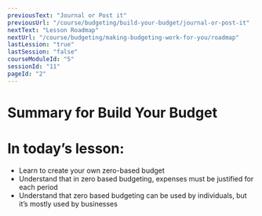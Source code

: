 ```yaml
---
previousText: "Journal or Post it"
previousUrl: "/course/budgeting/build-your-budget/journal-or-post-it"
nextText: "Lesson Roadmap"
nextUrl: "/course/budgeting/making-budgeting-work-for-you/roadmap"
lastLession: "true"
lastSession: "false"
courseModuleId: "5"
sessionId: "11"
pageId: "2"
---
```



# Summary for Build Your Budget
# In today’s lesson: 
- Learn to create your own zero-based budget
- Understand that in zero based budgeting, expenses must be justified for each period
- Understand that zero based budgeting can be used by individuals, but it’s mostly used by businesses

